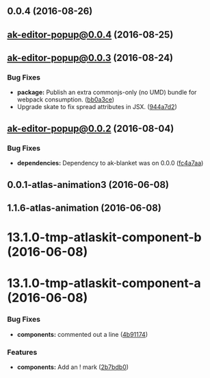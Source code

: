 <a name="0.0.4"></a>
## 0.0.4 (2016-08-26)



<a name="ak-editor-popup@0.0.4"></a>
## ak-editor-popup@0.0.4 (2016-08-25)



<a name="ak-editor-popup@0.0.3"></a>
## ak-editor-popup@0.0.3 (2016-08-24)


### Bug Fixes

* **package:** Publish an extra commonjs-only (no UMD) bundle for webpack consumption. ([bb0a3ce](https://bitbucket.org/atlassian/atlaskit/commits/bb0a3ce))
* Upgrade skate to fix spread attributes in JSX. ([944a7d2](https://bitbucket.org/atlassian/atlaskit/commits/944a7d2))



<a name="ak-editor-popup@0.0.2"></a>
## ak-editor-popup@0.0.2 (2016-08-04)


### Bug Fixes

* **dependencies:** Dependency to ak-blanket was on 0.0.0 ([fc4a7aa](https://bitbucket.org/atlassian/atlaskit/commits/fc4a7aa))



<a name="0.0.1-atlas-animation3"></a>
## 0.0.1-atlas-animation3 (2016-06-08)



<a name="1.1.6-atlas-animation"></a>
## 1.1.6-atlas-animation (2016-06-08)



<a name="13.1.0-tmp-atlaskit-component-b"></a>
# 13.1.0-tmp-atlaskit-component-b (2016-06-08)



<a name="13.1.0-tmp-atlaskit-component-a"></a>
# 13.1.0-tmp-atlaskit-component-a (2016-06-08)


### Bug Fixes

* **components:** commented out a line ([4b91174](https://bitbucket.org/atlassian/atlaskit/commits/4b91174))


### Features

* **components:** Add an ! mark ([2b7bdb0](https://bitbucket.org/atlassian/atlaskit/commits/2b7bdb0))



